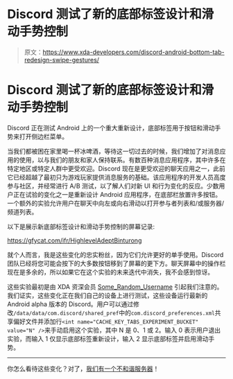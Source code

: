 # Discord 测试了新的底部标签设计和滑动手势控制

> 原文：<https://www.xda-developers.com/discord-android-bottom-tab-redesign-swipe-gestures/>

# Discord 测试了新的底部标签设计和滑动手势控制

Discord 正在测试 Android 上的一个重大重新设计，底部标签用于按钮和滑动手势来打开侧边栏菜单。

当我们都被困在家里喝一杯冰啤酒，等待这一切过去的时候，我们增加了对消息应用的使用，以与我们的朋友和家人保持联系。有数百种消息应用程序，其中许多在特定地区或特定人群中更受欢迎。Discord 现在是更受欢迎的聊天应用之一，此前它已经超越了最初只为游戏玩家提供消息服务的基础。该应用程序的开发人员高度参与社区，并经常进行 A/B 测试，以了解人们对新 UI 和行为变化的反应。少数用户正在试验的变化之一是重新设计 Android 应用程序，在底部栏放置许多按钮。一个额外的实验允许用户在聊天中向左或向右滑动以打开参与者列表和/或服务器/频道列表。

以下是展示新底部标签设计和滑动手势控制的屏幕记录:

https://gfycat.com/ifr/HighlevelAdeptBinturong

就个人而言，我是这些变化的忠实粉丝，因为它们允许更好的单手使用。Discord 团队已经将您可能会按下的大多数按钮移到了屏幕的更下方。聊天屏幕中的操作栏现在是多余的，所以如果它在这个实验的未来迭代中消失，我不会感到惊讶。

这些实验最初是由 XDA 资深会员 [Some_Random_Username](https://forum.xda-developers.com/member.php?u=8234677) 引起我们注意的。我们证实，这些变化正在我们自己的设备上进行测试，这些设备运行最新的 Android alpha 版本的 Discord。用户可以通过修改`/data/data/com.discord/shared_pref`中的`com.discord_preferences.xml`共享偏好文件并添加行`<int name="CACHE_KEY_TABS_EXPERIMENT_BUCKET" value="N" />`来手动启用这个实验，其中 N 是 0、1 或 2。输入 0 表示用户退出实验，而输入 1 仅显示底部标签重新设计，输入 2 显示底部标签并启用滑动手势。

* * *

你怎么看待这些变化？对了，[我们有一个不和谐服务器](https://discord.gg/EhaMzy2)！